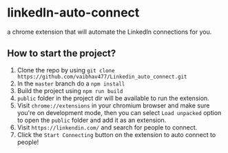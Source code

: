 # linkedIn-auto-connect
a chrome extension that will automate the LinkedIn connections for you.

## How to start the project?

1) Clone the repo by using `git clone https://github.com/vaibhav477/Linkedin_auto_connect.git`
2) In the `master` branch do a `npm install`
3) Build the project using `npm run build`
4) `public` folder in the project dir will be available to run the extension.
5) Visit `chrome://extensions` in your chromium browser and make sure you're on development mode, then you can select `Load unpacked` option to open the `public` folder and add it as an extension.
6) Visit `https://linkendin.com/` and search for people to connect.
7) Click the `Start Connecting` button on the extension to auto connect to people!
